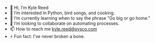 - 👋 Hi, I’m Kyle Reed
- 👀 I’m interested in Python, bird songs, and cooking.
- 🌱 I’m currently learning when to say the phrase "Go big or go home."
- 💞️ I’m looking to collaborate on automating processes.
- 📫 How to reach me kyle.reed@sysco.com
- ⚡ Fun fact: I've never broken a bone. 

<!---
kyle-reed-sysco/kyle-reed-sysco is a ✨ special ✨ repository because its `README.md` (this file) appears on your GitHub profile.
You can click the Preview link to take a look at your changes.
--->
